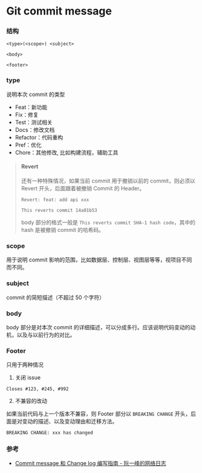 # Git commit message

### 结构

```
<type>(<scope>) <subject>

<body>

<footer>
```

### type

说明本次 commit 的类型

- Feat：新功能
- Fix：修复
- Test：测试相关
- Docs：修改文档
- Refactor：代码重构
- Pref：优化
- Chore：其他修改, 比如构建流程，辅助工具

> #### Revert
> 还有一种特殊情况，如果当前 commit 用于撤销以前的 commit，则必须以 Revert 开头，后面跟着被撤销 Commit 的 Header。
> ```
> Revert: feat: add api xxx
>
> This reverts commit 14a01b53
> ```
> body 部分的格式一般是 `This reverts commit SHA-1 hash code`，其中的 hash 是被撤销 commit 的哈希码。


### scope

用于说明 commit 影响的范围，比如数据层、控制层、视图层等等，视项目不同而不同。

### subject

commit 的简短描述（不超过 50 个字符）

### body

body 部分是对本次 commit 的详细描述，可以分成多行。应该说明代码变动的动机，以及与以前行为的对比。

### Footer

只用于两种情况

1. 关闭 issue

```
Closes #123, #245, #992
```

2. 不兼容的改动

如果当前代码与上一个版本不兼容，则 Footer 部分以 `BREAKING CHANGE` 开头，后面是对变动的描述、以及变动理由和迁移方法。

```
BREAKING CHANGE: xxx has changed
```


### 参考
- [Commit message 和 Change log 编写指南 - 阮一峰的网络日志](https://www.ruanyifeng.com/blog/2016/01/commit_message_change_log.html)